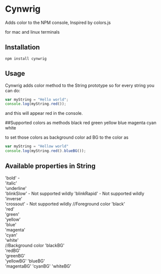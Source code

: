 Cynwrig
=======

Adds color to the NPM console, Inspired by colors.js

for mac and linux terminals

## Installation

```node
npm install cynwrig
```


## Usage
Cynwrig adds color method to the String prototype so for every string you can do:
```js
var myString = "Hello world";
console.log(myString.red());
```

and this will appear red in the console.

##Supported colors as methods
black
red
green
yellow
blue
magenta
cyan
white

to set those colors as background color ad BG to the color as
```js
var myString = "Hellow world"
console.log(myString.red().blueBG());
```
## Available properties in String
  'bold' -        
  'italic'     
  'underline'  
  'blinkSlow' - Not supported wildly
  'blinkRapid' - Not supported wildly
  'inverse'   
  'crossout' - Not supported wildly
  //Foreground color
  'black'    
  'red'      
  'green'    
  'yellow'   
  'blue'     
  'magenta'  
  'cyan'     
  'white'    
  //Background color
  'blackBG'  
  'redBG'    
  'greenBG'  
  'yellowBG' 
  'blueBG'   
  'magentaBG'
  'cyanBG'
  'whiteBG'
